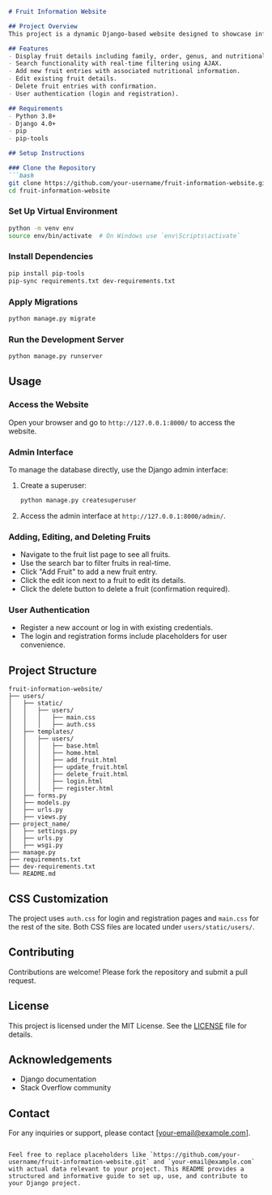 ```markdown
# Fruit Information Website

## Project Overview
This project is a dynamic Django-based website designed to showcase information about various fruits, emphasizing their nutritional content. Users can seamlessly navigate, search, add, edit, and delete fruit details through a user-friendly interface.

## Features
- Display fruit details including family, order, genus, and nutritional content.
- Search functionality with real-time filtering using AJAX.
- Add new fruit entries with associated nutritional information.
- Edit existing fruit details.
- Delete fruit entries with confirmation.
- User authentication (login and registration).

## Requirements
- Python 3.8+
- Django 4.0+
- pip
- pip-tools

## Setup Instructions

### Clone the Repository
```bash
git clone https://github.com/your-username/fruit-information-website.git
cd fruit-information-website
```

### Set Up Virtual Environment
```bash
python -m venv env
source env/bin/activate  # On Windows use `env\Scripts\activate`
```

### Install Dependencies
```bash
pip install pip-tools
pip-sync requirements.txt dev-requirements.txt
```

### Apply Migrations
```bash
python manage.py migrate
```

### Run the Development Server
```bash
python manage.py runserver
```

## Usage

### Access the Website
Open your browser and go to `http://127.0.0.1:8000/` to access the website.

### Admin Interface
To manage the database directly, use the Django admin interface:
1. Create a superuser:
   ```bash
   python manage.py createsuperuser
   ```
2. Access the admin interface at `http://127.0.0.1:8000/admin/`.

### Adding, Editing, and Deleting Fruits
- Navigate to the fruit list page to see all fruits.
- Use the search bar to filter fruits in real-time.
- Click "Add Fruit" to add a new fruit entry.
- Click the edit icon next to a fruit to edit its details.
- Click the delete button to delete a fruit (confirmation required).

### User Authentication
- Register a new account or log in with existing credentials.
- The login and registration forms include placeholders for user convenience.

## Project Structure
```
fruit-information-website/
├── users/
│   ├── static/
│   │   ├── users/
│   │   │   ├── main.css
│   │   │   ├── auth.css
│   ├── templates/
│   │   ├── users/
│   │   │   ├── base.html
│   │   │   ├── home.html
│   │   │   ├── add_fruit.html
│   │   │   ├── update_fruit.html
│   │   │   ├── delete_fruit.html
│   │   │   ├── login.html
│   │   │   ├── register.html
│   ├── forms.py
│   ├── models.py
│   ├── urls.py
│   ├── views.py
├── project_name/
│   ├── settings.py
│   ├── urls.py
│   ├── wsgi.py
├── manage.py
├── requirements.txt
├── dev-requirements.txt
└── README.md
```

## CSS Customization
The project uses `auth.css` for login and registration pages and `main.css` for the rest of the site. Both CSS files are located under `users/static/users/`.

## Contributing
Contributions are welcome! Please fork the repository and submit a pull request.

## License
This project is licensed under the MIT License. See the [LICENSE](LICENSE) file for details.

## Acknowledgements
- Django documentation
- Stack Overflow community

## Contact
For any inquiries or support, please contact [your-email@example.com].
```

Feel free to replace placeholders like `https://github.com/your-username/fruit-information-website.git` and `your-email@example.com` with actual data relevant to your project. This README provides a structured and informative guide to set up, use, and contribute to your Django project.